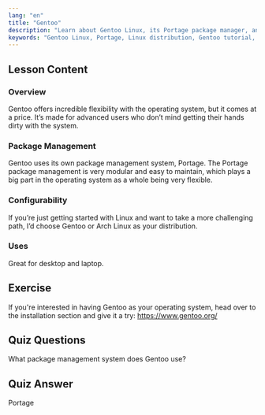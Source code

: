 ```yaml
---
lang: "en"
title: "Gentoo"
description: "Learn about Gentoo Linux, its Portage package manager, and high configurability. Discover if this flexible distro is right for your advanced Linux journey."
keywords: "Gentoo Linux, Portage, Linux distribution, Gentoo tutorial, Linux beginner, Linux guide, Gentoo configurability"
---
```


## Lesson Content

### Overview

Gentoo offers incredible flexibility with the operating system, but it comes at a price. It’s made for advanced users who don’t mind getting their hands dirty with the system.

### Package Management

Gentoo uses its own package management system, Portage. The Portage package management is very modular and easy to maintain, which plays a big part in the operating system as a whole being very flexible.

### Configurability

If you’re just getting started with Linux and want to take a more challenging path, I’d choose Gentoo or Arch Linux as your distribution.

### Uses

Great for desktop and laptop.

## Exercise

If you're interested in having Gentoo as your operating system, head over to the installation section and give it a try: <https://www.gentoo.org/>

## Quiz Questions

What package management system does Gentoo use?

## Quiz Answer

Portage
